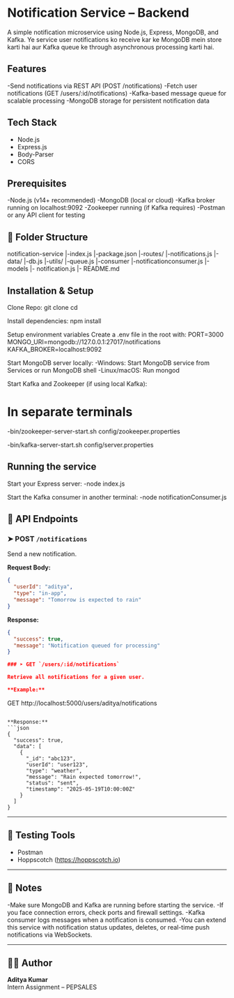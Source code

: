 #  Notification Service – Backend 

A simple notification microservice using Node.js, Express, MongoDB, and Kafka.
Ye service user notifications ko receive kar ke MongoDB mein store karti hai aur Kafka queue ke through asynchronous processing karti hai.


## Features

-Send notifications via REST API (POST /notifications)
-Fetch user notifications (GET /users/:id/notifications)
-Kafka-based message queue for scalable processing
-MongoDB storage for persistent notification data

##  Tech Stack

- Node.js
- Express.js
- Body-Parser
- CORS

## Prerequisites

-Node.js (v14+ recommended)
-MongoDB (local or cloud)
-Kafka broker running on localhost:9092
-Zookeeper running (if Kafka requires)
-Postman or any API client for testing


## 📁 Folder Structure

notification-service
 |-index.js
 |-package.json 
 |-routes/
     |-notifications.js
 |-data/
     |-db.js
     |-utils/
         |-queue.js
 |-consumer
     |-notificationconsumer.js
 |-models
     |- notification.js
 |- README.md


## Installation & Setup
Clone Repo:
git clone <repo-url>
cd <repo-folder>

Install dependencies:
npm install

Setup environment variables
Create a .env file in the root with:
PORT=3000
MONGO_URI=mongodb://127.0.0.1:27017/notifications
KAFKA_BROKER=localhost:9092

Start MongoDB server locally:
 -Windows: Start MongoDB service from Services or run MongoDB shell
 -Linux/macOS: Run mongod

Start Kafka and Zookeeper (if using local Kafka):
 # In separate terminals
 -bin/zookeeper-server-start.sh config/zookeeper.properties
 
 -bin/kafka-server-start.sh config/server.properties

## Running the service

Start your Express server:
 -node index.js
 
Start the Kafka consumer in another terminal:
 -node notificationConsumer.js



## 🔀 API Endpoints

### ➤ POST `/notifications`

Send a new notification.

**Request Body:**
```json
{
  "userId": "aditya",
  "type": "in-app",
  "message": "Tomorrow is expected to rain"
}
```

**Response:**
```json
{
  "success": true,
  "message": "Notification queued for processing"
}

### ➤ GET `/users/:id/notifications`

Retrieve all notifications for a given user.

**Example:**
```
GET http://localhost:5000/users/aditya/notifications
```

**Response:**
```json
{
  "success": true,
  "data": [
    {
      "_id": "abc123",
      "userId": "user123",
      "type": "weather",
      "message": "Rain expected tomorrow!",
      "status": "sent",
      "timestamp": "2025-05-19T10:00:00Z"
    }
  ]
}

```

---

## 🧪 Testing Tools

- Postman
- Hoppscotch (https://hoppscotch.io)

---

## 📌 Notes

-Make sure MongoDB and Kafka are running before starting the service.
-If you face connection errors, check ports and firewall settings.
-Kafka consumer logs messages when a notification is consumed.
-You can extend this service with notification status updates, deletes, or real-time push notifications via WebSockets.

---

## 🙋‍♂️ Author

**Aditya Kumar**  
Intern Assignment – PEPSALES
